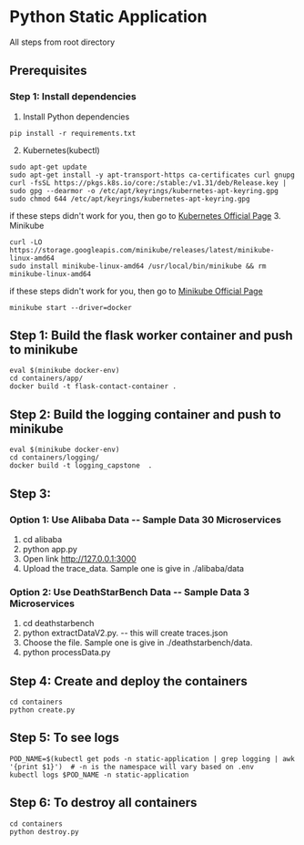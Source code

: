 # **Python Static Application**
All steps from root directory
## Prerequisites
### Step 1: Install dependencies
1. Install Python dependencies 
```shell 
pip install -r requirements.txt
```
2. Kubernetes(kubectl)
```shell
sudo apt-get update
sudo apt-get install -y apt-transport-https ca-certificates curl gnupg
curl -fsSL https://pkgs.k8s.io/core:/stable:/v1.31/deb/Release.key | sudo gpg --dearmor -o /etc/apt/keyrings/kubernetes-apt-keyring.gpg
sudo chmod 644 /etc/apt/keyrings/kubernetes-apt-keyring.gpg
```
if these steps didn't work for you, then go to [Kubernetes Official Page](https://kubernetes.io/docs/tasks/tools/ "Kubernetes Official Page")
3. Minikube
```shell
curl -LO https://storage.googleapis.com/minikube/releases/latest/minikube-linux-amd64
sudo install minikube-linux-amd64 /usr/local/bin/minikube && rm minikube-linux-amd64
```
if these steps didn't work for you, then go to [Minikube Official Page](https://minikube.sigs.k8s.io/docs/start/?arch=%2Flinux%2Fx86-64%2Fstable%2Fbinary+downloadhttp:// "Minikube Official Page")
```shell
minikube start --driver=docker
```
## Step 1: Build the flask worker container and push to minikube
```shell
eval $(minikube docker-env)
cd containers/app/
docker build -t flask-contact-container .
```
## Step 2: Build the logging container and push to minikube
```shell
eval $(minikube docker-env)
cd containers/logging/
docker build -t logging_capstone  .
```
## Step 3: 
### Option 1: Use Alibaba Data -- Sample Data 30 Microservices
1. cd alibaba
2. python app.py
3. Open link http://127.0.0.1:3000
4. Upload the trace_data. Sample one is give in ./alibaba/data
### Option 2: Use DeathStarBench Data -- Sample Data 3 Microservices
1.  cd deathstarbench
2.  python extractDataV2.py.  -- this will create traces.json  
3.  Choose the file. Sample one is give in ./deathstarbench/data.
4.  python processData.py
## Step 4: Create and deploy the containers
```shell
cd containers
python create.py
```
## Step 5: To see logs 
```shell
POD_NAME=$(kubectl get pods -n static-application | grep logging | awk '{print $1}')  # -n is the namespace will vary based on .env
kubectl logs $POD_NAME -n static-application
```
## Step 6: To destroy all containers
```shell
cd containers
python destroy.py
```

